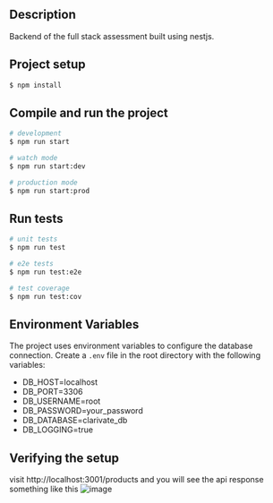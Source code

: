 ## Description

Backend of the full stack assessment built using nestjs.

## Project setup

```bash
$ npm install
```

## Compile and run the project

```bash
# development
$ npm run start

# watch mode
$ npm run start:dev

# production mode
$ npm run start:prod
```

## Run tests

```bash
# unit tests
$ npm run test

# e2e tests
$ npm run test:e2e

# test coverage
$ npm run test:cov
```

## Environment Variables

The project uses environment variables to configure the database connection. Create a `.env` file in the root directory with the following variables:

- DB_HOST=localhost 
- DB_PORT=3306 
- DB_USERNAME=root 
- DB_PASSWORD=your_password 
- DB_DATABASE=clarivate_db 
- DB_LOGGING=true

## Verifying the setup

visit http://localhost:3001/products and you will see the api response something like this
![image](https://github.com/user-attachments/assets/b94850fd-d222-4672-ae8f-7897fedf6fad)

